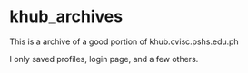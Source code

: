 # khub_archives
This is a archive of a good portion of khub.cvisc.pshs.edu.ph

I only saved profiles, login page, and a few others.
